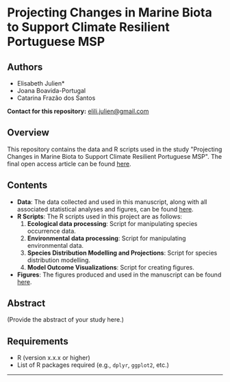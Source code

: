 # Projecting Changes in Marine Biota to Support Climate Resilient Portuguese MSP

## Authors
- Elisabeth Julien* 
- Joana Boavida-Portugal
- Catarina Frazão dos Santos

**Contact for this repository:** [elili.julien@gmail.com](mailto:elili.julien@gmail.com)

## Overview
This repository contains the data and R scripts used in the study "Projecting Changes in Marine Biota to Support Climate Resilient Portuguese MSP". The final open access article can be found [here](xxx).

## Contents
- **Data**: The data collected and used in this manuscript, along with all associated statistical analyses and figures, can be found [here](xxx).
- **R Scripts**: The R scripts used in this project are as follows:
  1. **Ecological data processing**: Script for manipulating species occurrence data.
  2. **Environmental data processing**: Script for manipulating environmental data.
  3. **Species Distribution Modelling and Projections**: Script for species distribution modelling.
  4. **Model Outcome Visualizations**: Script for creating figures.
- **Figures**: The figures produced and used in the manuscript can be found [here](xxx).

## Abstract
(Provide the abstract of your study here.)

## Requirements
- R (version x.x.x or higher)
- List of R packages required (e.g., `dplyr`, `ggplot2`, etc.)

---


